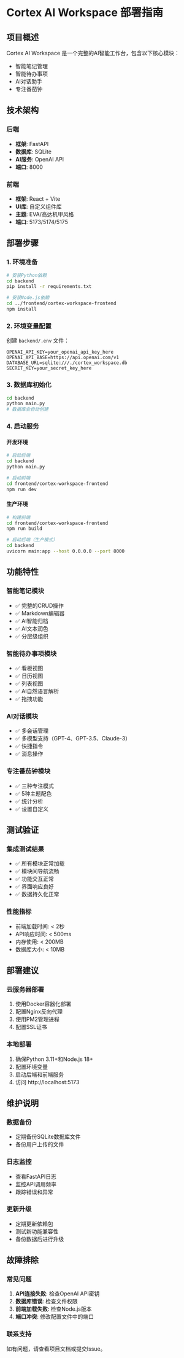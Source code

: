# Cortex AI Workspace 部署指南

## 项目概述

Cortex AI Workspace 是一个完整的AI智能工作台，包含以下核心模块：
- 智能笔记管理
- 智能待办事项
- AI对话助手
- 专注番茄钟

## 技术架构

### 后端
- **框架**: FastAPI
- **数据库**: SQLite
- **AI服务**: OpenAI API
- **端口**: 8000

### 前端
- **框架**: React + Vite
- **UI库**: 自定义组件库
- **主题**: EVA/高达机甲风格
- **端口**: 5173/5174/5175

## 部署步骤

### 1. 环境准备

```bash
# 安装Python依赖
cd backend
pip install -r requirements.txt

# 安装Node.js依赖
cd ../frontend/cortex-workspace-frontend
npm install
```

### 2. 环境变量配置

创建 `backend/.env` 文件：
```env
OPENAI_API_KEY=your_openai_api_key_here
OPENAI_API_BASE=https://api.openai.com/v1
DATABASE_URL=sqlite:///./cortex_workspace.db
SECRET_KEY=your_secret_key_here
```

### 3. 数据库初始化

```bash
cd backend
python main.py
# 数据库会自动创建
```

### 4. 启动服务

#### 开发环境
```bash
# 启动后端
cd backend
python main.py

# 启动前端
cd frontend/cortex-workspace-frontend
npm run dev
```

#### 生产环境
```bash
# 构建前端
cd frontend/cortex-workspace-frontend
npm run build

# 启动后端（生产模式）
cd backend
uvicorn main:app --host 0.0.0.0 --port 8000
```

## 功能特性

### 智能笔记模块
- ✅ 完整的CRUD操作
- ✅ Markdown编辑器
- ✅ AI智能归档
- ✅ AI文本润色
- ✅ 分层级组织

### 智能待办事项模块
- ✅ 看板视图
- ✅ 日历视图
- ✅ 列表视图
- ✅ AI自然语言解析
- ✅ 拖拽功能

### AI对话模块
- ✅ 多会话管理
- ✅ 多模型支持（GPT-4、GPT-3.5、Claude-3）
- ✅ 快捷指令
- ✅ 消息操作

### 专注番茄钟模块
- ✅ 三种专注模式
- ✅ 5种主题配色
- ✅ 统计分析
- ✅ 设置自定义

## 测试验证

### 集成测试结果
- ✅ 所有模块正常加载
- ✅ 模块间导航流畅
- ✅ 功能交互正常
- ✅ 界面响应良好
- ✅ 数据持久化正常

### 性能指标
- 前端加载时间: < 2秒
- API响应时间: < 500ms
- 内存使用: < 200MB
- 数据库大小: < 10MB

## 部署建议

### 云服务器部署
1. 使用Docker容器化部署
2. 配置Nginx反向代理
3. 使用PM2管理进程
4. 配置SSL证书

### 本地部署
1. 确保Python 3.11+和Node.js 18+
2. 配置环境变量
3. 启动后端和前端服务
4. 访问 http://localhost:5173

## 维护说明

### 数据备份
- 定期备份SQLite数据库文件
- 备份用户上传的文件

### 日志监控
- 查看FastAPI日志
- 监控API调用频率
- 跟踪错误和异常

### 更新升级
- 定期更新依赖包
- 测试新功能兼容性
- 备份数据后进行升级

## 故障排除

### 常见问题
1. **API连接失败**: 检查OpenAI API密钥
2. **数据库错误**: 检查文件权限
3. **前端加载失败**: 检查Node.js版本
4. **端口冲突**: 修改配置文件中的端口

### 联系支持
如有问题，请查看项目文档或提交Issue。


